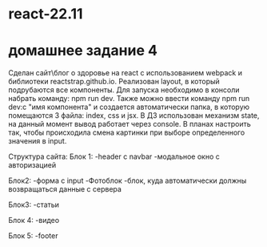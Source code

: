 # react-22.11

# домашнее задание 4

Сделан сайт\блог о здоровье на react с использованием webpack и библиотеки reactstrap.github.io.
Реализован layout, в который подрубаются все компоненты. Для запуска необходимо в консоли набрать команду: npm run dev.
Также можно ввести команду npm run dev:c "имя компонента" и создается автоматически папка, в которую помещаются 3 файла: index, css и jsx.
В ДЗ использован механизм state, на данный момент вывод работает через console. В планах настроить так, чтобы происходила смена картинки при выборе определенного значения в input.

Структура сайта:
Блок 1:
-header с navbar
-модальное окно с авторизацией

Блок2:
-форма с input
-Фотоблок
-блок, куда автоматически должны возвращаться данные с сервера

Блок3:
-статьи

Блок 4:
-видео

Блок 5:
-footer
